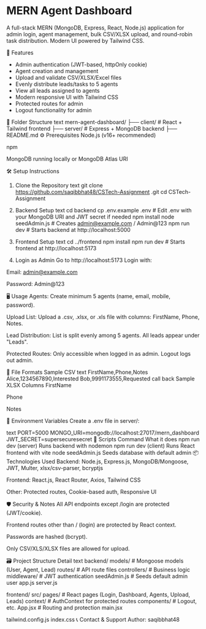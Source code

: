 # MERN Agent Dashboard
A full-stack MERN (MongoDB, Express, React, Node.js) application for admin login, agent management, bulk CSV/XLSX upload, and round-robin task distribution. Modern UI powered by Tailwind CSS.

🚀 Features
- Admin authentication (JWT-based, httpOnly cookie)
- Agent creation and management
- Upload and validate CSV/XLSX/Excel files
- Evenly distribute leads/tasks to 5 agents
- View all leads assigned to agents
- Modern responsive UI with Tailwind CSS
- Protected routes for admin
- Logout functionality for admin

📁 Folder Structure
text
mern-agent-dashboard/
├── client/    # React + Tailwind frontend
├── server/    # Express + MongoDB backend
├── README.md
⚙️ Prerequisites
Node.js (v16+ recommended)

npm

MongoDB running locally or MongoDB Atlas URI

🛠 Setup Instructions
1. Clone the Repository
text
git clone https://github.com/saqibbhat48/CSTech-Assignment
.git
cd CSTech-Assignment

2. Backend Setup
text
cd backend
cp .env.example .env  # Edit .env with your MongoDB URI and JWT secret if needed
npm install
node seedAdmin.js      # Creates admin@example.com / Admin@123
npm run dev            # Starts backend at http://localhost:5000
3. Frontend Setup
text
cd ../frontend
npm install
npm run dev            # Starts frontend at http://localhost:5173
4. Login as Admin
Go to http://localhost:5173
Login with:

Email: admin@example.com

Password: Admin@123

🖥️ Usage
Agents:
Create minimum 5 agents (name, email, mobile, password).

Upload List:
Upload a .csv, .xlsx, or .xls file with columns: FirstName, Phone, Notes.

Lead Distribution:
List is split evenly among 5 agents. All leads appear under "Leads".

Protected Routes:
Only accessible when logged in as admin. Logout logs out admin.

📝 File Formats
Sample CSV
text
FirstName,Phone,Notes
Alice,1234567890,Interested
Bob,9991173555,Requested call back
Sample XLSX Columns
FirstName

Phone

Notes

🔐 Environment Variables
Create a .env file in server/:

text
PORT=5000
MONGO_URI=mongodb://localhost:27017/mern_dashboard
JWT_SECRET=supersecuresecret
🧩 Scripts
Command	What it does
npm run dev (server)	Runs backend with nodemon
npm run dev (client)	Runs React frontend with vite
node seedAdmin.js	Seeds database with default admin
📦 Technologies Used
Backend: Node.js, Express.js, MongoDB/Mongoose, JWT, Multer, xlsx/csv-parser, bcryptjs

Frontend: React.js, React Router, Axios, Tailwind CSS

Other: Protected routes, Cookie-based auth, Responsive UI

🛡 Security & Notes
All API endpoints except /login are protected (JWT/cookie).

Frontend routes other than / (login) are protected by React context.

Passwords are hashed (bcrypt).

Only CSV/XLS/XLSX files are allowed for upload.

🗃️ Project Structure Detail
text
backend/
  models/       # Mongoose models (User, Agent, Lead)
  routes/       # API route files
  controllers/  # Business logic
  middleware/   # JWT authentication
  seedAdmin.js  # Seeds default admin user
  app.js
  server.js

frontend/
  src/
    pages/      # React pages (Login, Dashboard, Agents, Upload, Leads)
    context/    # AuthContext for protected routes
    components/ # Logout, etc.
    App.jsx     # Routing and protection
    main.jsx

  tailwind.config.js
  index.css
📞 Contact & Support
Author: saqibbhat48
